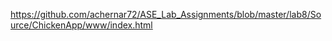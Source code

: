 https://github.com/achernar72/ASE_Lab_Assignments/blob/master/lab8/Source/ChickenApp/www/index.html
